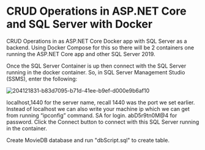 # CRUD Operations in ASP.NET Core and SQL Server with Docker
CRUD Operations in as ASP.NET Core Docker app with SQL Server as a backend. Using Docker Compose for this so there will be 2 containers one running the ASP.NET Core app and other SQL Server 2019.

Once the SQL Server Container is up then connect with the SQL Server running in the docker container. So, in SQL Server Management Studio (SSMS), enter the following:

![204121831-b83d7095-b71d-41ee-b9ef-d000e9b6af10](https://user-images.githubusercontent.com/62908191/204122929-9116c628-f3bf-493d-bb58-1d987779c186.png)


localhost,1440 for the server name, recall 1440 was the port we set earlier. Instead of localhost we can also write your machine ip which we can get from running “ipconfig” command.
SA for login.
abD5r9tn0M@4 for password.
Click the Connect button to connect with this SQL Server running in the container.

Create MovieDB database and run "dbScript.sql" to create table.
